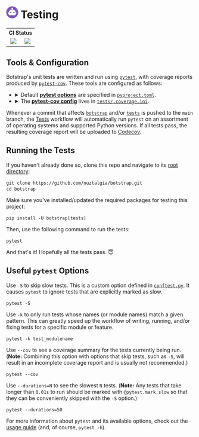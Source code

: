 <h1>
<picture>
<img alt="Botstrap Logo" src="../docs/images/logo-48.png" width=32>
</picture>
Testing
</h1>

<table>
<tr><th colspan=2>CI Status</th></tr>
<tr align="center"><td>
<a href="https://github.com/nuztalgia/botstrap/actions/workflows/tests.yml"><img src="https://img.shields.io/github/actions/workflow/status/nuztalgia/botstrap/tests.yml?branch=main&style=for-the-badge&logo=github&label=tests"></a>
</td><td>
<a href="https://app.codecov.io/github/nuztalgia/botstrap"><img src="https://img.shields.io/codecov/c/github/nuztalgia/botstrap?style=for-the-badge&logo=codecov&logoColor=fff"></a>
</td></tr>
</table>

## Tools & Configuration

Botstrap's unit tests are written and run using [`pytest`], with coverage reports
produced by [`pytest-cov`]. These tools are configured as follows:

[`pytest`]: https://pypi.org/project/pytest/
[`pytest-cov`]: https://pypi.org/project/pytest-cov/

<ul>
<li><details><summary>
Default <a href="https://docs.pytest.org/en/7.1.x/reference/reference.html#ini-options-ref"><b>pytest
options</b></a> are specified in <a href="/pyproject.toml"><code>pyproject.toml</code></a>.</summary>

https://github.com/nuztalgia/botstrap/blob/d08cefd21cd95e357ecd9cabc169715fec901216/pyproject.toml#L50-L61

</details></li>
<li><details><summary>
The <a href="https://pytest-cov.readthedocs.io/en/latest/config.html"><b>pytest-cov
config</b></a> lives in <a href="./.coverage.ini"><code>tests/.coverage.ini</code></a>.
</summary>

https://github.com/nuztalgia/botstrap/blob/d08cefd21cd95e357ecd9cabc169715fec901216/tests/.coverage.ini#L1-L12

More details about the contents of this config file can be found in the [documentation]
for [`coverage.py`], which powers `pytest-cov`.

[documentation]: https://coverage.readthedocs.io/en/latest/config.html
[`coverage.py`]: https://pypi.org/project/coverage/

</details>
</ul>

Whenever a commit that affects [`botstrap`](/botstrap) and/or [`tests`](.) is pushed to
the `main` branch, the [Tests] workflow will automatically run `pytest` on an assortment
of operating systems and supported Python versions. If all tests pass, the resulting
coverage report will be uploaded to [Codecov].

[tests]: https://github.com/nuztalgia/botstrap/actions/workflows/tests.yml
[codecov]: https://app.codecov.io/github/nuztalgia/botstrap

## Running the Tests

If you haven't already done so, clone this repo and navigate to its
[root directory](/../../):

```
git clone https://github.com/nuztalgia/botstrap.git
cd botstrap
```

Make sure you've installed/updated the required packages for testing this project:

```
pip install -U botstrap[tests]
```

Then, use the following command to run the tests:

```
pytest
```

And that's it! Hopefully all the tests pass. :innocent:

## Useful `pytest` Options

Use `-S` to skip slow tests. This is a custom option defined in
[`conftest.py`](./conftest.py). It causes `pytest` to ignore tests that are explicitly
marked as slow.

```
pytest -S
```

Use `-k` to only run tests whose names (or module names) match a given pattern. This can
greatly speed up the workflow of writing, running, and/or fixing tests for a specific
module or feature.

```
pytest -k test_modulename
```

Use `--cov` to see a coverage summary for the tests currently being run. (**Note:**
Combining this option with options that skip tests, such as `-S`, will result in an
incomplete coverage report and is usually not recommended.)

```
pytest --cov
```

Use `--durations=N` to see the slowest `N` tests. (**Note:** Any tests that take longer
than `0.01s` to run should be marked with `@pytest.mark.slow` so that they can be
conveniently skipped with the `-S` option.)

```
pytest --durations=50
```

For more information about `pytest` and its available options, check out the [usage
guide] (and, of course, `pytest -h`).

[usage guide]: https://docs.pytest.org/en/latest/how-to/usage.html
